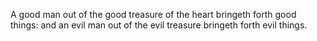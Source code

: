A good man out of the good treasure of the heart bringeth forth good things: and an evil man out of the evil treasure bringeth forth evil things.
